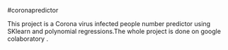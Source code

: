 #coronapredictor

This project is a Corona virus infected people number predictor using SKlearn and polynomial regressions.The whole project is done on google colaboratory .

